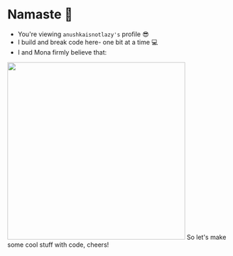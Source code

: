 # Namaste 🙏
- You're viewing `anushkaisnotlazy's` profile 😎
-  I build and break code here- one bit at a time 💻
-  I and Mona firmly believe that:
<img src="https://github.com/user-attachments/assets/fdd8fbe2-98d3-4043-aa84-f7d508e0c1f1" width="400" height="400">
So let's make some cool stuff with code, cheers!
<!--
**anushkaisnotlazy/anushkaisnotlazy** is a ✨ _special_ ✨ repository because its `README.md` (this file) appears on your GitHub profile.

Here are some ideas to get you started:

- 🔭 I’m currently working on ...
- 🌱 I’m currently learning ...
- 👯 I’m looking to collaborate on ...
- 🤔 I’m looking for help with ...
- 💬 Ask me about ...
- 📫 How to reach me: ...
- 😄 Pronouns: ...
- ⚡ Fun fact: ...
-->
